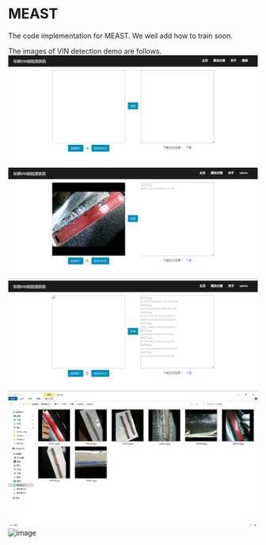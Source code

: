 # MEAST
The code implementation for MEAST. We weil add how to train soon.


The images of VIN detection demo are follows.
![image](./demo_img/select.png)
![image](./demo_img/single_detect.png)
![image](./demo_img/multi_detect.png)
![image](./demo_img/result_detect.png)
![image](./demo_img/crop.png)
